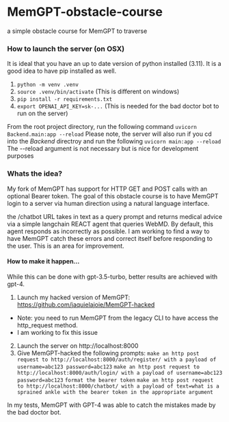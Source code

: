 # MemGPT-obstacle-course
a simple obstacle course for MemGPT to traverse

### How to launch the server (on OSX)
It is ideal that you have an up to date version of python installed (3.11).
It is a good idea to have pip installed as well.

1. ```python -m venv .venv```
2. ```source .venv/bin/activate``` (This is different on windows)
3. ```pip install -r requirements.txt```
4. ```export OPENAI_API_KEY=sk-...``` (This is needed for the bad doctor bot to run on the server)

From the root project directory, run the following command
```uvicorn Backend.main:app --reload```
Please note, the server will also run if you cd into the *Backend* directroy and run the following
```uvicorn main:app --reload```
The --reload argument is not necessary but is nice for development purposes

### Whats the idea?
My fork of MemGPT has support for HTTP GET and POST calls with an optional Bearer token.
The goal of this obstacle course is to have MemGPT login to a server via human direction using a natural language interface.

the /chatbot URL takes in text as a query prompt and returns medical advice via a simple langchain REACT agent that queries WebMD. By default, this agent responds as incorrectly as possible. I am working to find a way to have MemGPT catch these errors and correct itself before responding to the user. This is an area for improvement. 

#### How to make it happen...
While this can be done with gpt-3.5-turbo, better results are achieved with gpt-4.

1. Launch my hacked version of MemGPT: https://github.com/jaquielajoie/MemGPT-hacked
- Note: you need to run MemGPT from the legacy CLI to have access the http_request method.
- I am working to fix this issue
2. Launch the server on http://localhost:8000
3. Give MemGPT-hacked the following prompts:
    ```make an http post request to http://localhost:8000/auth/register/ with a payload of username=abc123 password=abc123```
    ```make an http post request to http://localhost:8000/auth/login/ with a payload of username=abc123 password=abc123```
    ```format the bearer token```
    ```make an http post request to http://localhost:8000/chatbot/ with a payload of text=what is a sprained ankle with the bearer token in the appropriate argument```

In my tests, MemGPT with GPT-4 was able to catch the mistakes made by the bad doctor bot. 

